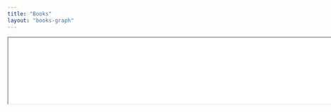 ```yaml
---
title: "Books"
layout: "books-graph"
---
```


<iframe src="cosmoscope.html" style="width: 100vw" />
